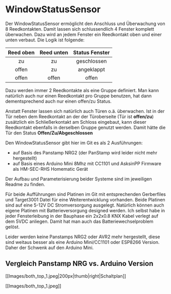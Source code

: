 # WindowStatusSensor <br />

Der WindowStatusSensor ermöglicht den Anschluss und Überwachung von 8 Reedkontakten. Damit lassen sich schlussendlich 4 Fenster komplett überwachen. Dazu wird an jedem Fenster ein Reedkontakt oben und einer unten verbaut. 
Die Logik ist folgende:

|Reed oben|Reed unten| Status Fenster|
|:--:|:--:|:--:|
|zu|zu|geschlossen|
|offen|zu|angeklappt|
|offen|offen|offen|

Dazu werden immer 2 Reedkontakte als eine Gruppe definiert. Man kann natürlich auch nur einen Reedkontakt pro Gruppe benutzen, hat dann dementsprechend auch nur einen offen/zu Status.

Anstatt Fenster lassen sich natürlich auch Türen o.ä. überwachen. Ist in der Tür neben dem Reedkontakt an der der Türoberseite (Tür ist **offen/zu**) zusätzlich ein Schließerkontakt am Schloss eingebaut, kann dieser Reedkontakt ebenfalls in derselben Gruppe genutzt werden. Damit hätte die Tür den Status **Offen/Zu/Abgeschlossen**

Den WindowStatusSensor gibt hier im Git es als 2 Ausführungen:
* auf Basis des Panstamp NRG2 (der PanStamp wird leider nicht mehr hergestellt)
* auf Basis eines Arduino Mini 8Mhz mit CC1101 und AsksinPP Firmware als HM-SEC-RHS Homematic Gerät

Der Aufbau und Parameterisierung beider Systeme sind im jeweiligen Readme zu finden.

Für beide Aufführungen sind Platinen im Git mit entsprechenden Gerberfiles und Target3001 Datei für eine Weiterentwicklung vorhanden. Beide Platinen sind auf eine 5-12V DC Stromversorgung ausgelegt. Natürlich können auch eigene Platinen mit Batterieversorgung designed werden. Ich selbst habe in jeder Fensterleibung in der Bauphase ein 2x2x0.8 KNX Kabel verlegt auf dem 5VDC anliegen. Damit hat man auch das Batteriewechselproblem gelöst.

Leider werden keine Panstamps NRG2 oder AVR2 mehr hergestellt, diese sind weitaus besser als eine Arduino Mini/CC1101 oder ESP8266 Version. Daher der Schwenk auf den Arduino Mini.

## Vergleich Panstamp NRG vs. Arduino Version

[[Images/both_top_1.jpeg|200px|thumb|right|Schaltplan]]

[[Images/both_top_1.jpeg]]
